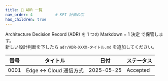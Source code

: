 ```yaml
---
title: 📝 ADR 一覧
nav_order: 4          # KPI 計画の次
has_children: true
---
```


Architecture Decision Record (ADR) を 1 つの Markdown = 1 決定 で保管します。  
新しい設計判断を下したら `adr/ADR-XXXX-タイトル.md` を追加してください。

| 番号 | タイトル | 日付 | ステータス |
|------|----------|------|------------|
| 0001 | Edge ↔ Cloud 通信方式 | 2025-05-25 | Accepted |

<!-- 新しい ADR を追加したらここに行を増やす -->
